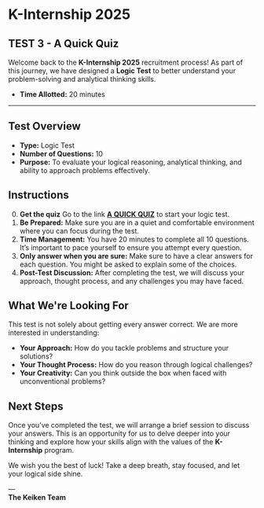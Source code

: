 # K-Internship 2025
## TEST 3 - A Quick Quiz

Welcome back to the **K-Internship 2025** recruitment process! As part of this journey, we have designed a **Logic Test** to better understand your problem-solving and analytical thinking skills.

- **Time Allotted:** 20 minutes
---
## Test Overview

- **Type:** Logic Test
- **Number of Questions:** 10
- **Purpose:** To evaluate your logical reasoning, analytical thinking, and ability to approach problems effectively.

## Instructions

0. **Get the quiz** Go to the link [**A QUICK QUIZ**](https://form.typeform.com/to/fulboFJ4) to start your logic test.
1. **Be Prepared:** Make sure you are in a quiet and comfortable environment where you can focus during the test.
2. **Time Management:** You have 20 minutes to complete all 10 questions. It’s important to pace yourself to ensure you attempt every question.
3. **Only answer when you are sure:** Make sure to have a clear answers for each question. You might be asked to explain some of the choices.
4. **Post-Test Discussion:** After completing the test, we will discuss your approach, thought process, and any challenges you may have faced.

## What We're Looking For

This test is not solely about getting every answer correct. We are more interested in understanding:
- **Your Approach:** How do you tackle problems and structure your solutions?
- **Your Thought Process:** How do you reason through logical challenges?
- **Your Creativity:** Can you think outside the box when faced with unconventional problems?

## Next Steps

Once you’ve completed the test, we will arrange a brief session to discuss your answers. This is an opportunity for us to delve deeper into your thinking and explore how your skills align with the values of the **K-Internship** program.

We wish you the best of luck! Take a deep breath, stay focused, and let your logical side shine.  

—  
**The Keiken Team**
